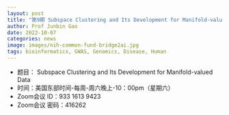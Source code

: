 ```yaml
---
layout: post
title: "第9期 Subspace Clustering and Its Development for Manifold-valued Data"
author: Prof Junbin Gao  
date: 2022-10-07
categories: news
image: images/nih-common-fund-bridge2ai.jpg
tags: bioinformatics, GWAS, Genomics, Disease, Human
---
```

- 题目： Subspace Clustering and Its Development for Manifold-valued Data
- 时间：美国东部时间-每周-周六晚上-10：00pm（星期六）
- Zoom会议 ID：933 1613 9423
- Zoom会议 密码：416262